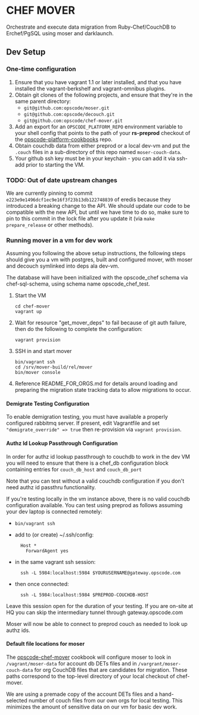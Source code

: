 # CHEF MOVER #

Orchestrate and execute data migration from Ruby-Chef/CouchDB to
Erchef/PgSQL using moser and darklaunch.

## Dev Setup ##

### One-time configuration ###
1. Ensure that you have vagrant 1.1 or later installed, and that you
   have installed the vagrant-berkshelf and vagrant-omnibus plugins.
1. Obtain git clones of the following projects, and ensure that they're
   in the same parent directory:
   * `git@github.com:opscode/moser.git`
   * `git@github.com:opscode/decouch.git`
   * `git@github.com:opscode/chef-mover.git`
1. Add an export for an `OPSCODE_PLATFORM_REPO` environment variable to your shell
   config that points to the path of your **rs-preprod** checkout of the
   [opscode-platform-cookbooks][] repo.
1. Obtain couchdb data from either preprod or a local dev-vm and put the `.couch`
   files in a sub-directory of this repo named `moser-couch-data`.
1. Your github ssh key must be in your keychain - you can add it via
   ssh-add prior to starting the VM.

### TODO: Out of date upstream changes ###

We are currently pinning to commit `e223e9e1496dcf1ec9e16f3f23b13db122748839` of eredis because
they introduced a breaking change to the API. We should update our code to be compatible with
the new API, but until we have time to do so, make sure to pin to this commit in the lock file
after you update it (via `make prepare_release` or other methods).

### Running mover in a vm for dev work ###

Assuming you following the above setup instructions, the following
steps should give you a vm with postgres, built and configured
mover, with  moser and decouch symlinked into deps ala dev-vm.

The database will have been initialized with the
opscode_chef schema via chef-sql-schema, using schema name
opscode_chef_test.

1. Start the VM

   ```
   cd chef-mover
   vagrant up
   ```
1. Wait for resource "get_mover_deps" to fail because of git auth
failure, then do the following to complete the configuration:

   ```
   vagrant provision
   ```
1. SSH in and start mover

   ```
   bin/vagrant ssh
   cd /srv/mover-build/rel/mover
   bin/mover console
   ```
1. Reference README_FOR_ORGS.md for details around loading and preparing
   the migration state tracking data to allow migrations to occur.

#### Demigrate Testing Configuration
To enable demigration testing, you must have available a properly
configured rabbitmq server.  If present, edit Vagrantfile and set
`"demigrate_override" => true` then re-provision via `vagrant provision`.

#### Authz Id Lookup Passthrough Configuration

In order for authz id lookup passthrough to couchdb to work in the dev
VM you will need to ensure that there is a chef_db configuration block
containing entries for `couch_db_host` and `couch_db_port`

Note that you can test without a valid couchdb configuration if you
don't need authz id passthru functionality.

If you're testing locally in the vm instance above, there is no valid couchdb
configuration available.  You can test using preprod as follows assuming
your dev laptop is connected remotely:

* `bin/vagrant ssh`
* add to (or create) ~/.ssh/config:

        Host *
          ForwardAgent yes

* in the same vagrant ssh session:

        ssh -L 5984:localhost:5984 $YOURUSERNAME@gateway.opscode.com

* then once connected:

        ssh -L 5984:localhost:5984 $PREPROD-COUCHDB-HOST

Leave this session open for the duration of your testing.
If you are on-site at HQ you can skip the intermediary tunnel through
gateway.opscode.com

Moser will now be able to connect to preprod couch as needed to look up
authz ids.

#### Default file locations for moser ####

The [opscode-chef-mover][] cookbook will configure moser to look in
`/vagrant/moser-data` for account db DETs files and in
`/vargrant/moser-couch-data` for org CouchDB files that are candidates
for migration. These paths correspond to the top-level directory of
your local checkout of chef-mover.

We are using a premade copy of the account DETs files and a
hand-selected number of couch files from our own orgs for local
testing. This minimizes the amount of sensitive data on our vm for
basic dev work.

[moser]: https://githubt.com/opscode/moser
[this repo]: https://githubt.com/opscode/chef-mover
[opscode-platform-cookbooks]: https://githubt.com/opscode/opscode-platform-cookbooks
[opscode-chef-mover]: https://githubt.com/opscode/opscode-chef-mover


